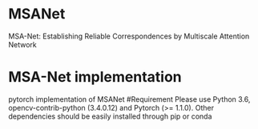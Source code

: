 # MSANet
MSA-Net: Establishing Reliable Correspondences by Multiscale Attention Network
# MSA-Net implementation
pytorch implementation of MSANet
#Requirement
Please use Python 3.6, opencv-contrib-python (3.4.0.12) and Pytorch (>= 1.1.0). Other dependencies should be easily installed through pip or conda

